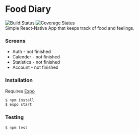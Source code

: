 # Food Diary
[![Build Status](https://travis-ci.com/FeiShepherd/food-diary.svg?branch=master)](https://travis-ci.com/FeiShepherd/food-diary) 
[![Coverage Status](https://coveralls.io/repos/github/FeiShepherd/food-diary/badge.svg?branch=master)](https://coveralls.io/github/FeiShepherd/food-diary?branch=master)  
Simple React-Native App that keeps track of food and feelings.
### Screens
  - Auth - not finished
  - Calender - not finished
  - Statistics - not finished
  - Account - not finished

### Installation

Requires [Expo](https://expo.io/)
```sh
$ npm install
$ expo start
```

### Testing

```sh
$ npm test
```
